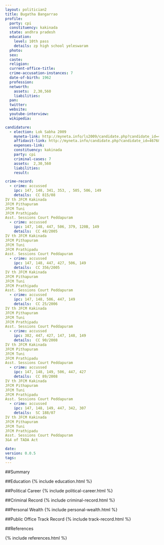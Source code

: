 ```yaml
---
layout: politician2
title: Bugatha Bangarrao
profile: 
  party: cpi
  constituency: kakinada
  state: andhra pradesh
  education: 
    level: 10th pass
    details: zp high school yeleswaram
  photo: 
  sex: 
  caste: 
  religion: 
  current-office-title: 
  crime-accusation-instances: 7
  date-of-birth: 1962
  profession: 
  networth: 
    assets:  2,30,560
    liabilities: 
  pan: 
  twitter: 
  website: 
  youtube-interview: 
  wikipedia: 

candidature: 
  - election: Lok Sabha 2009
    myneta-link: http://myneta.info/ls2009/candidate.php?candidate_id=4676
    affidavit-link: http://myneta.info/candidate.php?candidate_id=4676&scan=original
    expenses-link: 
    constituency: kakinada 
    party: cpi
    criminal-cases: 7
    assets:  2,30,560
    liabilities: 
    result:  

crime-record: 
  - crime: accussed
    ipc: 147, 148, 341, 353, , 505, 506, 149
    details:  CC 815/08
IV th JFCM Kakinada
JFCM Pithapuram
JFCM Tuni
JFCM Prathipadu
Asst. Sessions Court Peddapuram  
  - crime: accussed
    ipc: 147, 148, 447, 506, 379, 120B, 149
    details:  CC 48/2005
IV th JFCM Kakinada
JFCM Pithapuram
JFCM Tuni
JFCM Prathipadu
Asst. Sessions Court Peddapuram  
  - crime: accussed
    ipc: 147, 148, 447, 427, 506, 149
    details:  CC 356/2005
IV th JFCM Kakinada
JFCM Pithapuram
JFCM Tuni
JFCM Prathipadu
Asst. Sessions Court Peddapuram  
  - crime: accussed
    ipc: 147, 148, 506, 447, 149
    details:  CC 25/2006
IV th JFCM Kakinada
JFCM Pithapuram
JFCM Tuni
JFCM Prathipadu
Asst. Sessions Court Peddapuram  
  - crime: accussed
    ipc: 382, 447, 427, 147, 148, 149
    details:  CC 90/2008
IV th JFCM Kakinada
JFCM Pithapuram
JFCM Tuni
JFCM Prathipadu
Asst. Sessions Court Peddapuram  
  - crime: accussed
    ipc: 147, 148, 149, 506, 447, 427
    details:  CC 89/2008
IV th JFCM Kakinada
JFCM Pithapuram
JFCM Tuni
JFCM Prathipadu
Asst. Sessions Court Peddapuram  
  - crime: accussed
    ipc: 147, 148, 149, 447, 342, 307
    details:  SC 188/07
IV th JFCM Kakinada
JFCM Pithapuram
JFCM Tuni
JFCM Prathipadu
Asst. Sessions Court Peddapuram
3&4 of TADA Act  

date: 
version: 0.0.5
tags: 
---
```

##Summary


##Education
{% include education.html %}


##Political Career
{% include political-career.html %}


##Criminal Record
{% include criminal-record.html %}


##Personal Wealth
{% include personal-wealth.html %}


##Public Office Track Record
{% include track-record.html %}


##References


{% include references.html %}